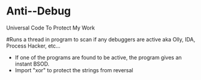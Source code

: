 # Anti--Debug
Universal Code To Protect My Work   

#Runs a thread in program to scan if any debuggers are active aka Olly, IDA, Process Hacker, etc...   
- If one of the programs are found to be active, the program gives an instant BSOD.
- Import "xor" to protect the strings from reversal
